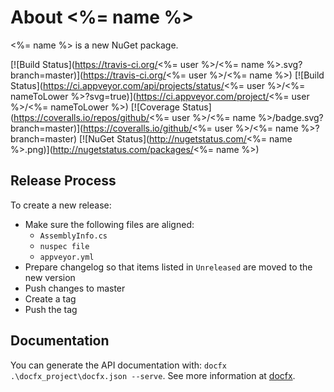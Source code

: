 # About <%= name %>

<%= name %> is a new NuGet package.

[![Build Status](https://travis-ci.org/<%= user %>/<%= name %>.svg?branch=master)](https://travis-ci.org/<%= user %>/<%= name %>)
[![Build Status](https://ci.appveyor.com/api/projects/status/<%= user %>/<%= nameToLower %>?svg=true)](https://ci.appveyor.com/project/<%= user %>/<%= nameToLower %>)
[![Coverage Status](https://coveralls.io/repos/github/<%= user %>/<%= name %>/badge.svg?branch=master)](https://coveralls.io/github/<%= user %>/<%= name %>?branch=master)
[![NuGet Status](http://nugetstatus.com/<%= name %>.png)](http://nugetstatus.com/packages/<%= name %>)

## Release Process

To create a new release:

- Make sure the following files are aligned:
  - `AssemblyInfo.cs`
  - `nuspec file`
  - `appveyor.yml`
- Prepare changelog so that items listed in `Unreleased` are moved to the new version
- Push changes to master
- Create a tag
- Push the tag

## Documentation

You can generate the API documentation with: `docfx .\docfx_project\docfx.json --serve`. See more
information at [docfx](https://dotnet.github.io/docfx/index.html).
